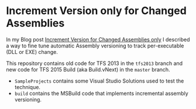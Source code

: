 # Increment Version only for Changed Assemblies

In my Blog post
[Increment Version for Changed Assemblies only](http://blog.casavian.eu/2014/04/23/increment-version-for-changed-assemblies-only-first-part/)
I described a way to fine tune automatic Assembly versioning to track per-executable (DLL or EXE) change.

This repository contains old code for TFS 2013 in the `tfs2013` branch and new code for TFS 2015 Build
(aka Build.vNext) in the `master` branch.

 - `SampleProjects`  contains some Visual Studio Solutions used to test the technique.
 - `build` contains the MSBuild code that implements incremental assembly versioning.

